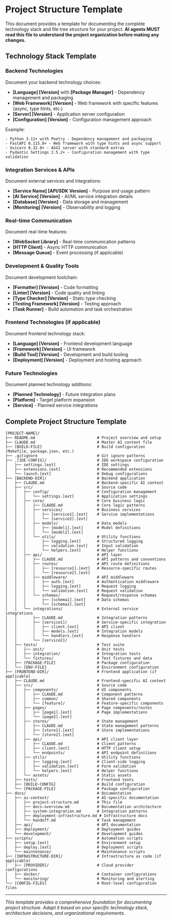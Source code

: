 # Project Structure Template

This document provides a template for documenting the complete technology stack and file tree structure for your project. **AI agents MUST read this file to understand the project organization before making any changes.**

## Technology Stack Template

### Backend Technologies
Document your backend technology choices:
- **[Language] [Version]** with **[Package Manager]** - Dependency management and packaging
- **[Web Framework] [Version]** - Web framework with specific features (async, type hints, etc.)
- **[Server] [Version]** - Application server configuration
- **[Configuration] [Version]** - Configuration management approach

Example:
```
- Python 3.11+ with Poetry - Dependency management and packaging
- FastAPI 0.115.0+ - Web framework with type hints and async support
- Uvicorn 0.32.0+ - ASGI server with standard extras
- Pydantic Settings 2.5.2+ - Configuration management with type validation
```

### Integration Services & APIs
Document external services and integrations:
- **[Service Name] [API/SDK Version]** - Purpose and usage pattern
- **[AI Service] [Version]** - AI/ML service integration details
- **[Database] [Version]** - Data storage and management
- **[Monitoring] [Version]** - Observability and logging

### Real-time Communication
Document real-time features:
- **[WebSocket Library]** - Real-time communication patterns
- **[HTTP Client]** - Async HTTP communication
- **[Message Queue]** - Event processing (if applicable)

### Development & Quality Tools
Document development toolchain:
- **[Formatter] [Version]** - Code formatting
- **[Linter] [Version]** - Code quality and linting
- **[Type Checker] [Version]** - Static type checking
- **[Testing Framework] [Version]** - Testing approach
- **[Task Runner]** - Build automation and task orchestration

### Frontend Technologies (if applicable)
Document frontend technology stack:
- **[Language] [Version]** - Frontend development language
- **[Framework] [Version]** - UI framework
- **[Build Tool] [Version]** - Development and build tooling
- **[Deployment] [Version]** - Deployment and hosting approach

### Future Technologies
Document planned technology additions:
- **[Planned Technology]** - Future integration plans
- **[Platform]** - Target platform expansion
- **[Service]** - Planned service integrations

## Complete Project Structure Template

```
[PROJECT-NAME]/
├── README.md                           # Project overview and setup
├── CLAUDE.md                           # Master AI context file
├── [BUILD-FILE]                        # Build configuration (Makefile, package.json, etc.)
├── .gitignore                          # Git ignore patterns
├── .[IDE-CONFIG]/                      # IDE workspace configuration
│   ├── settings.[ext]                  # IDE settings
│   ├── extensions.[ext]                # Recommended extensions
│   └── launch.[ext]                    # Debug configurations
├── [BACKEND-DIR]/                      # Backend application
│   ├── CLAUDE.md                       # Backend-specific AI context
│   ├── src/                            # Source code
│   │   ├── config/                     # Configuration management
│   │   │   └── settings.[ext]          # Application settings
│   │   ├── core/                       # Core business logic
│   │   │   ├── CLAUDE.md               # Core logic patterns
│   │   │   ├── services/               # Business services
│   │   │   │   ├── [service1].[ext]    # Service implementations
│   │   │   │   └── [service2].[ext]
│   │   │   ├── models/                 # Data models
│   │   │   │   ├── [model1].[ext]      # Model definitions
│   │   │   │   └── [model2].[ext]
│   │   │   └── utils/                  # Utility functions
│   │   │       ├── logging.[ext]       # Structured logging
│   │   │       ├── validation.[ext]    # Input validation
│   │   │       └── helpers.[ext]       # Helper functions
│   │   ├── api/                        # API layer
│   │   │   ├── CLAUDE.md               # API patterns and conventions
│   │   │   ├── routes/                 # API route definitions
│   │   │   │   ├── [resource1].[ext]   # Resource-specific routes
│   │   │   │   └── [resource2].[ext]
│   │   │   ├── middleware/             # API middleware
│   │   │   │   ├── auth.[ext]          # Authentication middleware
│   │   │   │   ├── logging.[ext]       # Request logging
│   │   │   │   └── validation.[ext]    # Request validation
│   │   │   └── schemas/                # Request/response schemas
│   │   │       ├── [schema1].[ext]     # Data schemas
│   │   │       └── [schema2].[ext]
│   │   └── integrations/               # External service integrations
│   │       ├── CLAUDE.md               # Integration patterns
│   │       ├── [service1]/             # Service-specific integration
│   │       │   ├── client.[ext]        # API client
│   │       │   ├── models.[ext]        # Integration models
│   │       │   └── handlers.[ext]      # Response handlers
│   │       └── [service2]/
│   ├── tests/                          # Test suite
│   │   ├── unit/                       # Unit tests
│   │   ├── integration/                # Integration tests
│   │   └── fixtures/                   # Test fixtures and data
│   ├── [PACKAGE-FILE]                  # Package configuration
│   └── [ENV-FILE]                      # Environment configuration
├── [FRONTEND-DIR]/                     # Frontend application (if applicable)
│   ├── CLAUDE.md                       # Frontend-specific AI context
│   ├── src/                            # Source code
│   │   ├── components/                 # UI components
│   │   │   ├── CLAUDE.md               # Component patterns
│   │   │   ├── common/                 # Shared components
│   │   │   └── [feature]/              # Feature-specific components
│   │   ├── pages/                      # Page components/routes
│   │   │   ├── [page1].[ext]           # Page implementations
│   │   │   └── [page2].[ext]
│   │   ├── stores/                     # State management
│   │   │   ├── CLAUDE.md               # State management patterns
│   │   │   ├── [store1].[ext]          # Store implementations
│   │   │   └── [store2].[ext]
│   │   ├── api/                        # API client layer
│   │   │   ├── CLAUDE.md               # Client patterns
│   │   │   ├── client.[ext]            # HTTP client setup
│   │   │   └── endpoints/              # API endpoint definitions
│   │   ├── utils/                      # Utility functions
│   │   │   ├── logging.[ext]           # Client-side logging
│   │   │   ├── validation.[ext]        # Form validation
│   │   │   └── helpers.[ext]           # Helper functions
│   │   └── assets/                     # Static assets
│   ├── tests/                          # Frontend tests
│   ├── [BUILD-CONFIG]                  # Build configuration
│   └── [PACKAGE-FILE]                  # Package configuration
├── docs/                               # Documentation
│   ├── ai-context/                     # AI-specific documentation
│   │   ├── project-structure.md        # This file
│   │   ├── docs-overview.md            # Documentation architecture
│   │   ├── system-integration.md       # Integration patterns
│   │   ├── deployment-infrastructure.md # Infrastructure docs
│   │   └── handoff.md                  # Task management
│   ├── api/                            # API documentation
│   ├── deployment/                     # Deployment guides
│   └── development/                    # Development guides
├── scripts/                            # Automation scripts
│   ├── setup.[ext]                     # Environment setup
│   ├── deploy.[ext]                    # Deployment scripts
│   └── maintenance/                    # Maintenance scripts
├── [INFRASTRUCTURE-DIR]/               # Infrastructure as code (if applicable)
│   ├── [PROVIDER]/                     # Cloud provider configurations
│   ├── docker/                         # Container configurations
│   └── monitoring/                     # Monitoring and alerting
└── [CONFIG-FILES]                      # Root-level configuration files
```


---

*This template provides a comprehensive foundation for documenting project structure. Adapt it based on your specific technology stack, architecture decisions, and organizational requirements.*